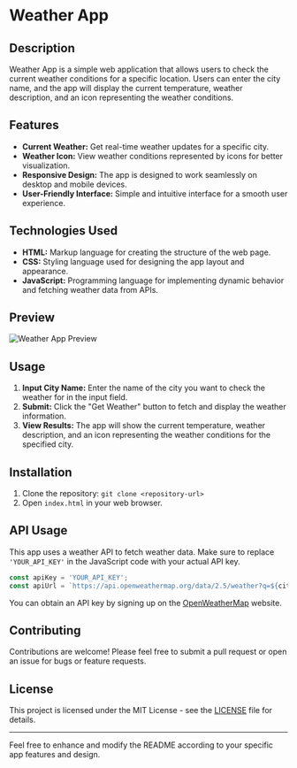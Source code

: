 # Weather App

## Description

Weather App is a simple web application that allows users to check the current weather conditions for a specific location. Users can enter the city name, and the app will display the current temperature, weather description, and an icon representing the weather conditions.

## Features

- **Current Weather:** Get real-time weather updates for a specific city.
- **Weather Icon:** View weather conditions represented by icons for better visualization.
- **Responsive Design:** The app is designed to work seamlessly on desktop and mobile devices.
- **User-Friendly Interface:** Simple and intuitive interface for a smooth user experience.

## Technologies Used

- **HTML:** Markup language for creating the structure of the web page.
- **CSS:** Styling language used for designing the app layout and appearance.
- **JavaScript:** Programming language for implementing dynamic behavior and fetching weather data from APIs.

## Preview

![Weather App Preview](link_to_image)

## Usage

1. **Input City Name:** Enter the name of the city you want to check the weather for in the input field.
2. **Submit:** Click the "Get Weather" button to fetch and display the weather information.
3. **View Results:** The app will show the current temperature, weather description, and an icon representing the weather conditions for the specified city.

## Installation

1. Clone the repository: `git clone <repository-url>`
2. Open `index.html` in your web browser.

## API Usage

This app uses a weather API to fetch weather data. Make sure to replace `'YOUR_API_KEY'` in the JavaScript code with your actual API key.

```javascript
const apiKey = 'YOUR_API_KEY';
const apiUrl = `https://api.openweathermap.org/data/2.5/weather?q=${cityName}&appid=${apiKey}`;
```

You can obtain an API key by signing up on the [OpenWeatherMap](https://openweathermap.org/api) website.

## Contributing

Contributions are welcome! Please feel free to submit a pull request or open an issue for bugs or feature requests.

## License

This project is licensed under the MIT License - see the [LICENSE](LICENSE) file for details.

---

Feel free to enhance and modify the README according to your specific app features and design.

